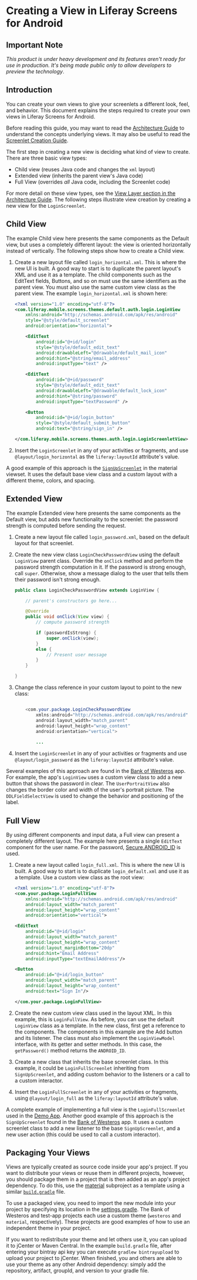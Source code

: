 # Creating a View in Liferay Screens for Android

## Important Note

*This product is under heavy development and its features aren't ready for use in production. It's being made public only to allow developers to preview the technology*.

## Introduction

You can create your own views to give your screenlets a different look, feel, and behavior. This document explains the steps required to create your own views in Liferay Screens for Android.

Before reading this guide, you may want to read the [Architecture Guide](architecture.md) to understand the concepts underlying views. It may also be useful to read the [Screenlet Creation Guide](screenlet_creation.md).

The first step in creating a new view is deciding what kind of view to create. There are three basic view types:

- Child view (reuses Java code and changes the `xml` layout)
- Extended view (inherits the parent view's Java code)
- Full View (overrides *all* Java code, including the Screenlet code)

For more detail on these view types, see the [View Layer section in the Architecture Guide](architecture.md#view-layer). The following steps illustrate view creation by creating a new view for the `LoginScreenlet`.

## Child View

The example Child view here presents the same components as the Default view, but uses a completely different layout: the view is oriented horizontally instead of vertically. The following steps show how to create a Child view.

1. Create a new layout file called `login_horizontal.xml`. This is where the new UI is built. A good way to start is to duplicate the parent layout's XML and use it as a template. The child components such as the EditText fields, Buttons, and so on must use the same identifiers as the parent view. You must also use the same custom view class as the parent view. The example `login_horizontal.xml` is shown here: 

	```xml 
	<?xml version="1.0" encoding="utf-8"?>
	<com.liferay.mobile.screens.themes.default.auth.login.LoginView
		xmlns:android="http://schemas.android.com/apk/res/android"
		style="@style/default_screenlet"
		android:orientation="horizontal">
	
	    <EditText
			android:id="@+id/login"
			style="@style/default_edit_text"
			android:drawableLeft="@drawable/default_mail_icon"
			android:hint="@string/email_address"
			android:inputType="text" />
	
	    <EditText
			android:id="@+id/password"
			style="@style/default_edit_text"
			android:drawableLeft="@drawable/default_lock_icon"
			android:hint="@string/password"
			android:inputType="textPassword" />
	
	    <Button
			android:id="@+id/login_button"
			style="@style/default_submit_button"
			android:text="@string/sign_in" />
	
	</com.liferay.mobile.screens.themes.auth.login.LoginScreenletView>
	```

2. Insert the `LoginScreenlet` in any of your activities or fragments, and use `@layout/login_horizontal` as the `liferay:layoutId` attribute's value.

A good example of this approach is the [`SignUpScreenlet`](https://github.com/liferay/liferay-screens/blob/master/android/library/viewsets/src/main/res/layout/sign_up_material.xml) in the material viewset. It uses the default base view class and a custom layout with a different theme, colors, and spacing. 

## Extended View

The example Extended view here presents the same components as the Default view, but adds new functionality to the screenlet: the password strength is computed before sending the request.

1. Create a new layout file called `login_password.xml`, based on the default layout for that screenlet.

2. Create the new view class `LoginCheckPasswordView` using the default `LoginView` parent class. Override the `onClick` method and perform the password strength computation in it. If the password is strong enough, call `super`. Otherwise, show a message dialog to the user that tells them their password isn't strong enough.

	```java
	public class LoginCheckPasswordView extends LoginView {
	
		// parent's constructors go here...
	
		@Override
		public void onClick(View view) {
			// compute password strength
	
			if (passwordIsStrong) {
				super.onClick(view);
			}
			else {
				// Present user message
			}
		}
	
	}
	```
	
3. Change the class reference in your custom layout to point to the new class:

	```java

		<com.your.package.LoginCheckPasswordView
			xmlns:android="http://schemas.android.com/apk/res/android"
			android:layout_width="match_parent"
			android:layout_height="wrap_content"
			android:orientation="vertical">
			
			...
	```


4. Insert the `LoginScreenlet` in any of your activities or fragments and use `@layout/login_password` as the `liferay:layoutId` attribute's value.

Several examples of this approach are found in the [Bank of Westeros](https://github.com/liferay/liferay-screens/tree/master/android/samples/bankofwesteros) app. For example, the app's `LoginView` uses a custom view class to add a new button that shows the password in clear. The `UserPortraitView` also changes the border color and width of the user's portrait picture. The `DDLFieldSelectView` is used to change the behavior and positioning of the label.

## Full View

By using different components and input data, a Full view can present a completely different layout. The example here presents a single `EditText` component for the user name. For the password, [Secure.ANDROID_ID](http://developer.android.com/reference/android/provider/Settings.Secure.html#ANDROID_ID) is used. 

1. Create a new layout called `login_full.xml`. This is where the new UI is built. A good way to start is to duplicate `login_default.xml` and use it as a template. Use a custom view class as the root view:

	```xml
	<?xml version="1.0" encoding="utf-8"?>
	<com.your.package.LoginFullView
		xmlns:android="http://schemas.android.com/apk/res/android"
		android:layout_width="match_parent"
		android:layout_height="wrap_content"
		android:orientation="vertical">
	
	<EditText
		android:id="@+id/login"
		android:layout_width="match_parent"
		android:layout_height="wrap_content"
		android:layout_marginBottom="20dp"
		android:hint="Email Address"
		android:inputType="textEmailAddress"/>

	<Button
		android:id="@+id/login_button"
		android:layout_width="match_parent"
		android:layout_height="wrap_content"
		android:text="Sign In"/>
	
	</com.your.package.LoginFullView>
	```
	
2. Create the new custom view class used in the layout XML. In this example, this is `LoginFullView`. As before, you can use the default `LoginView` class as a template. In the new class, first get a reference to the components. The components in this example are the Add button and its listener. The class must also implement the `LoginViewModel` interface, with its getter and setter methods. In this case, the `getPassword()` method returns the `ANDROID_ID`.

3. Create a new class that inherits the base screenlet class. In this example, it could be `LoginFullScreenlet` inheriting from `SignUpScreenlet`, and adding custom behavior to the listeners or a call to a custom interactor.

4. Insert the `LoginFullScreenlet` in any of your activities or fragments, using `@layout/login_full` as the `liferay:layoutId` attribute's value.

A complete example of implementing a full view is the `LoginFullScreenlet` used in the [Demo App](https://github.com/liferay/liferay-screens/tree/master/android/samples/test-app). Another good example of this approach is the `SignUpScreenlet` found in the [Bank of Westeros](https://github.com/liferay/liferay-screens/tree/master/android/samples/bankofwesteros) app. It uses a custom screenlet class to add a new listener to the base `SignUpScreenlet`, and a new user action (this could be used to call a custom interactor).

## Packaging Your Views

Views are typically created as source code inside your app's project. If you want to distribute your views or reuse them in different projects, however, you should package them in a project that is then added as an app's project dependency. To do this, use the [material](https://github.com/liferay/liferay-screens/tree/master/android/viewsets/material) subproject as a template using a similar [`build.gradle`](https://github.com/liferay/liferay-screens/blob/master/android/viewsets/material/build.gradle) file.

To use a packaged view, you need to import the new module into your project by specifying its location in the [settings.gradle](https://github.com/liferay/liferay-screens/blob/master/android/samples/bankofwesteros/settings.gradle). The Bank of Westeros and test-app projects each use a custom theme (`westeros` and `material`, respectively). These projects are good examples of how to use an independent theme in your project. 

If you want to redistribute your theme and let others use it, you can upload it to jCenter or Maven Central. In the example `build.gradle` file, after entering your bintray api key you can execute `gradlew bintrayupload` to upload your project to jCenter. When finished, you and others are able to use your theme as any other Android dependency: simply add the repository, artifact, groupId, and version to your gradle file. 
